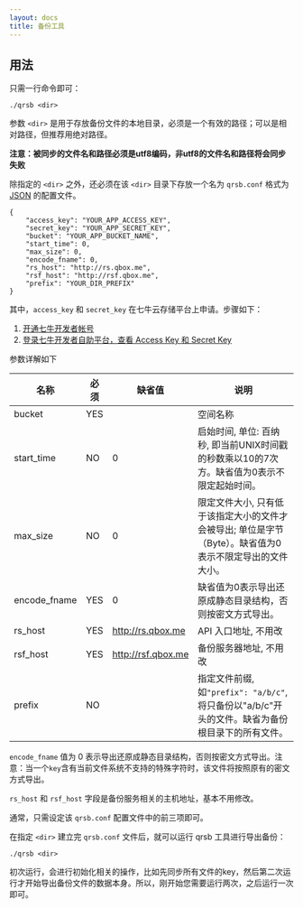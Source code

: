 ```yaml
---
layout: docs
title: 备份工具
---
```



## 用法

只需一行命令即可：

    ./qrsb <dir>

参数 `<dir>` 是用于存放备份文件的本地目录，必须是一个有效的路径；可以是相对路径，但推荐用绝对路径。

**注意：被同步的文件名和路径必须是utf8编码，非utf8的文件名和路径将会同步失败**

除指定的 `<dir>` 之外，还必须在该 `<dir>` 目录下存放一个名为 `qrsb.conf` 格式为 [JSON](http://json.org/) 的配置文件。

    {
        "access_key": "YOUR_APP_ACCESS_KEY",
        "secret_key": "YOUR_APP_SECRET_KEY",
        "bucket": "YOUR_APP_BUCKET_NAME",
        "start_time": 0,
        "max_size": 0,
        "encode_fname": 0,
        "rs_host": "http://rs.qbox.me",
        "rsf_host": "http://rsf.qbox.me",
        "prefix": "YOUR_DIR_PREFIX"
    }

其中，`access_key` 和 `secret_key` 在七牛云存储平台上申请。步骤如下：

1. [开通七牛开发者帐号](https://portal.qiniu.com/)
2. [登录七牛开发者自助平台，查看 Access Key 和 Secret Key](https://portal.qiniu.com/setting/key)

参数详解如下

名称         | 必须     | 缺省值             | 说明
-------------|----------|--------------------|---------------------------------------------------------------------------------------------------------
bucket       | YES      |                    | 空间名称
start_time   | NO       | 0                  | 启始时间, 单位: 百纳秒, 即当前UNIX时间戳的秒数乘以10的7次方。缺省值为0表示不限定起始时间。
max_size     | NO       | 0                  | 限定文件大小, 只有低于该指定大小的文件才会被导出; 单位是字节（Byte）。缺省值为0表示不限定导出的文件大小。
encode_fname | YES      | 0                  | 缺省值为0表示导出还原成静态目录结构，否则按密文方式导出。
rs_host      | YES      | http://rs.qbox.me  | API 入口地址, 不用改
rsf_host     | YES      | http://rsf.qbox.me | 备份服务器地址, 不用改
prefix       | NO       |                    | 指定文件前缀, 如`"prefix": "a/b/c"`, 将只备份以"a/b/c"开头的文件。缺省为备份根目录下的所有文件。

`encode_fname` 值为 0 表示导出还原成静态目录结构，否则按密文方式导出。注意：当一个`key`含有当前文件系统不支持的特殊字符时，该文件将按照原有的密文方式导出。

`rs_host` 和 `rsf_host` 字段是备份服务相关的主机地址，基本不用修改。

通常，只需设定该 `qrsb.conf` 配置文件中的前三项即可。


在指定 `<dir>` 建立完 `qrsb.conf` 文件后，就可以运行 qrsb 工具进行导出备份：

    ./qrsb <dir>

初次运行，会进行初始化相关的操作，比如先同步所有文件的key，然后第二次运行才开始导出备份文件的数据本身。所以，刚开始您需要运行两次，之后运行一次即可。
